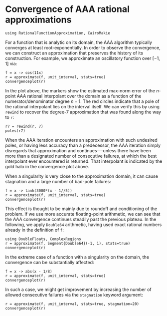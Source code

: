 # Convergence of AAA rational approximations

```@example convergence
using RationalFunctionApproximation, CairoMakie
```

For a function that is analytic on its domain, the AAA algorithm typically converges at least root-exponentially. In order to observe the convergence, we can construct an approximation that preserves the history of its construction. For example, we approximate an oscillatory function over $[-1,1]$ via:

```@example convergence
f = x -> cos(11x)
r = approximate(f, unit_interval, stats=true)
convergenceplot(r)
```
In the plot above, the markers show the estimated max-norm error of the $n$-point AAA rational interpolant over the domain as a function of the numerator/denominator degree $n-1$. The red circles indicate that a pole of the rational interpolant lies on the interval itself. We can verify this by using `rewind` to recover the degree-7 approximation that was found along the way to `r`:

```@repl convergence
r7 = rewind(r, 7)
poles(r7)
```
When the AAA iteration encounters an approximation with such undesired poles, or having less accuracy than a predecessor, the AAA iteration simply disregards that approximation and continues---unless there have been more than a designated number of consecutive failures, at which the best interpolant ever encountered is returned. That interpolant is indicated by the gold halo in the convergence plot above.

When a singularity is very close to the approximation domain, it can cause stagnation and a large number of bad-pole failures:

```@example convergence
f = x -> tanh(3000*(x - 1//5))
r = approximate(f, unit_interval, stats=true)
convergenceplot(r)
```

This effect is thought to be mainly due to roundoff and conditioning of the problem. If we use more accurate floating-point arithmetic, we can see that the AAA convergence continues steadily past the previous plateau. In the following, we apply `Double64` arithmetic, having used exact rational numbers already in the definition of `f`:

```@example convergence
using DoubleFloats, ComplexRegions
r = approximate(f, Segment{Double64}(-1, 1), stats=true)
convergenceplot(r)
```

In the extreme case of a function with a singularity on the domain, the convergence can be substantially affected:

```@example convergence
f = x -> abs(x - 1/8)
r = approximate(f, unit_interval, stats=true)
convergenceplot(r)
```

In such a case, we might get improvement by increasing the number of allowed consecutive failures via the `stagnation` keyword argument:

```@example convergence
r = approximate(f, unit_interval, stats=true, stagnation=20)
convergenceplot(r)
```